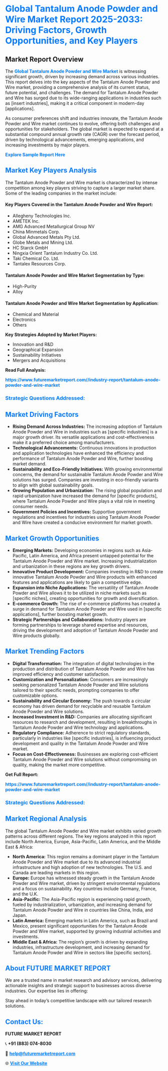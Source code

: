 <h1 style="color: #007BFF;">Global Tantalum Anode Powder and Wire Market Report 2025-2033: Driving Factors, Growth Opportunities, and Key Players</h1>

<section id="overview">
<h2>Market Report Overview</h2>
<p>The <a href="https://www.futuremarketreport.com//industry-report/tantalum-anode-powder-and-wire-market" style="color: #007BFF; text-decoration: none;"><strong>Global Tantalum Anode Powder and Wire Market</strong></a> is witnessing significant growth, driven by increasing demand across various industries. This report delves into the key aspects of the Tantalum Anode Powder and Wire market, providing a comprehensive analysis of its current status, future potential, and challenges. The demand for Tantalum Anode Powder and Wire has surged due to its wide-ranging applications in industries such as [insert industries], making it a critical component in modern-day [applications].</p>
<p>As consumer preferences shift and industries innovate, the Tantalum Anode Powder and Wire market continues to evolve, offering both challenges and opportunities for stakeholders. The global market is expected to expand at a substantial compound annual growth rate (CAGR) over the forecast period, driven by technological advancements, emerging applications, and increasing investments by major players.</p>
</section>

<section id="overview">
<p><a href="https://www.futuremarketreport.com//request-sample/reportId=47122" style="color: #007BFF; text-decoration: none;"><strong>Explore Sample Report Here</strong></a></p>
</section>

<section id="key-players">
<h2 style="color: #007BFF;">Market Key Players Analysis</h2>
<p>The Tantalum Anode Powder and Wire market is characterized by intense competition among key players striving to capture a larger market share. Some of the leading companies in the market include:</p>
<h4>Key Players Covered in the Tantalum Anode Powder and Wire Report:</h4>
<ul><li>Allegheny Technologies Inc.</li><li>AMETEK Inc.</li><li>AMG Advanced Metallurgical Group NV</li><li>China Minmetals Corp.</li><li>Global Advanced Metals Pty Ltd.</li><li>Globe Metals and Mining Ltd.</li><li>HC Starck GmbH</li><li>Ningxia Orient Tantalum Industry Co. Ltd.</li><li>Taki Chemical Co. Ltd.</li><li>Tantalex Resources Corp.</li></ul>
<h4>Tantalum Anode Powder and Wire Market Segmentation by Type:</h4>
<ul><li>High-Purity</li><li>Alloy</li></ul>

<h4>Tantalum Anode Powder and Wire Market Segmentation by Application:</h4>
<ul><li>Chemical and Material</li><li>Electronics</li><li>Others</li></ul>
<p><strong>Key Strategies Adopted by Market Players:</strong></p>
<ul>
<li>Innovation and R&D</li>
<li>Geographical Expansion</li>
<li>Sustainability Initiatives</li>
<li>Mergers and Acquisitions</li>
</ul>
</section>

<section>
<p><strong>Read Full Analysis: </strong></p><a href="https://www.futuremarketreport.com//industry-report/tantalum-anode-powder-and-wire-market" style="color: #007BFF; text-decoration: none;"><strong>https://www.futuremarketreport.com//industry-report/tantalum-anode-powder-and-wire-market</strong></a>
<h3 style="color: #007BFF;">Strategic Questions Addressed:</h3>
</section>

<section id="driving-factors">
<h2 style="color: #007BFF;">Market Driving Factors</h2>
<ul>
<li><strong>Rising Demand Across Industries:</strong> The increasing adoption of Tantalum Anode Powder and Wire in industries such as [specific industries] is a major growth driver. Its versatile applications and cost-effectiveness make it a preferred choice among manufacturers.</li>
<li><strong>Technological Advancements:</strong> Continuous innovations in production and application technologies have enhanced the efficiency and performance of Tantalum Anode Powder and Wire, further boosting market demand.</li>
<li><strong>Sustainability and Eco-Friendly Initiatives:</strong> With growing environmental concerns, the demand for sustainable Tantalum Anode Powder and Wire solutions has surged. Companies are investing in eco-friendly variants to align with global sustainability goals.</li>
<li><strong>Growing Population and Urbanization:</strong> The rising global population and rapid urbanization have increased the demand for [specific products], where Tantalum Anode Powder and Wire plays a vital role in meeting consumer needs.</li>
<li><strong>Government Policies and Incentives:</strong> Supportive government regulations and incentives for industries using Tantalum Anode Powder and Wire have created a conducive environment for market growth.</li>
</ul>
</section>

<section id="growth-opportunities">
<h2 style="color: #007BFF;">Market Growth Opportunities</h2>
<ul>
<li><strong>Emerging Markets:</strong> Developing economies in regions such as Asia-Pacific, Latin America, and Africa present untapped potential for the Tantalum Anode Powder and Wire market. Increasing industrialization and urbanization in these regions are key growth drivers.</li>
<li><strong>Innovative Product Development:</strong> Companies investing in R&D to create innovative Tantalum Anode Powder and Wire products with enhanced features and applications are likely to gain a competitive edge.</li>
<li><strong>Expansion into Niche Applications:</strong> The versatility of Tantalum Anode Powder and Wire allows it to be utilized in niche markets such as [specific niches], creating opportunities for growth and diversification.</li>
<li><strong>E-commerce Growth:</strong> The rise of e-commerce platforms has created a surge in demand for Tantalum Anode Powder and Wire used in [specific applications], further boosting market growth.</li>
<li><strong>Strategic Partnerships and Collaborations:</strong> Industry players are forming partnerships to leverage shared expertise and resources, driving the development and adoption of Tantalum Anode Powder and Wire products globally.</li>
</ul>
</section>

<section id="trending-factors">
<h2 style="color: #007BFF;">Market Trending Factors</h2>
<ul>
<li><strong>Digital Transformation:</strong> The integration of digital technologies in the production and distribution of Tantalum Anode Powder and Wire has improved efficiency and customer satisfaction.</li>
<li><strong>Customization and Personalization:</strong> Consumers are increasingly seeking personalized Tantalum Anode Powder and Wire solutions tailored to their specific needs, prompting companies to offer customizable options.</li>
<li><strong>Sustainability and Circular Economy:</strong> The push towards a circular economy has driven demand for recyclable and reusable Tantalum Anode Powder and Wire solutions.</li>
<li><strong>Increased Investment in R&D:</strong> Companies are allocating significant resources to research and development, resulting in breakthroughs in Tantalum Anode Powder and Wire technology and applications.</li>
<li><strong>Regulatory Compliance:</strong> Adherence to strict regulatory standards, particularly in industries like [specific industries], is influencing product development and quality in the Tantalum Anode Powder and Wire market.</li>
<li><strong>Focus on Cost-Effectiveness:</strong> Businesses are exploring cost-efficient Tantalum Anode Powder and Wire solutions without compromising on quality, making the market more competitive.</li>
</ul>
</section>

<section>
<p><strong>Get Full Report: </strong></p><a href="https://www.futuremarketreport.com//industry-report/tantalum-anode-powder-and-wire-market" style="color: #007BFF; text-decoration: none;"><strong>https://www.futuremarketreport.com//industry-report/tantalum-anode-powder-and-wire-market</strong></a>
<h3 style="color: #007BFF;">Strategic Questions Addressed:</h3>
</section>


<section id="regional-analysis">
<h2 style="color: #007BFF;">Market Regional Analysis</h2>
<p>The global Tantalum Anode Powder and Wire market exhibits varied growth patterns across different regions. The key regions analyzed in this report include North America, Europe, Asia-Pacific, Latin America, and the Middle East & Africa:</p>
<ul>
<li><strong>North America:</strong> This region remains a dominant player in the Tantalum Anode Powder and Wire market due to its advanced industrial infrastructure and high adoption of new technologies. The U.S. and Canada are leading markets in this region.</li>
<li><strong>Europe:</strong> Europe has witnessed steady growth in the Tantalum Anode Powder and Wire market, driven by stringent environmental regulations and a focus on sustainability. Key countries include Germany, France, and the U.K.</li>
<li><strong>Asia-Pacific:</strong> The Asia-Pacific region is experiencing rapid growth, fueled by industrialization, urbanization, and increasing demand for Tantalum Anode Powder and Wire in countries like China, India, and Japan.</li>
<li><strong>Latin America:</strong> Emerging markets in Latin America, such as Brazil and Mexico, present significant opportunities for the Tantalum Anode Powder and Wire market, supported by growing industrial activities and investments.</li>
<li><strong>Middle East & Africa:</strong> The region’s growth is driven by expanding industries, infrastructure development, and increasing demand for Tantalum Anode Powder and Wire in sectors like [specific sectors].</li>
</ul>
</section>

<footer>
<h2 style="color: #007BFF;">About FUTURE MARKET REPORT</h2>
<p>We are a trusted name in market research and advisory services, delivering actionable insights and strategic support to businesses across diverse industries. Our expertise lies in offering:</p>

<p>Stay ahead in today’s competitive landscape with our tailored research solutions.</p>

<h2 style="color: #007BFF;">Contact Us:</h2>
<p><strong>FUTURE MARKET REPORT</strong></p>
<p>📞 <strong>+91 (883) 074-8030</strong></p>
<p>📧 <strong><a href="mailto:help@futuremarketreport.com" style="color: #007BFF;">help@futuremarketreport.com</a></strong></p>
<p>🌐 <strong><a href="https://www.futuremarketreport.com/" style="color: #007BFF;">Visit Our Website</a></strong></p>
</footer>